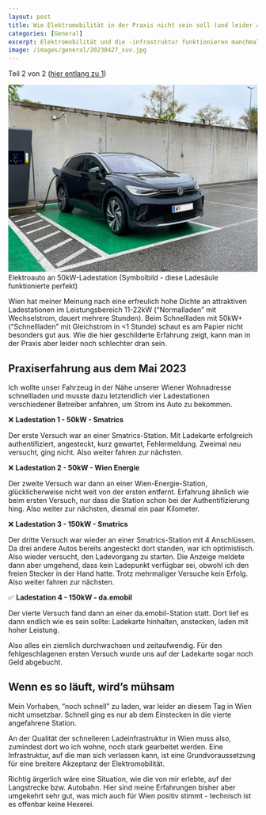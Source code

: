 ```yaml
---
layout: post
title: Wie Elektromobilität in der Praxis nicht sein soll (und leider auch ist))
categories: [General]
excerpt: Elektromobilität und die -infrastruktur funktionieren manchmal leider noch nicht wie sie sollen.
image: /images/general/20230427_suv.jpg
---
```


Teil 2 von 2 ([hier entlang zu 1](../wie_elektromobilitaet_sein_sollte_positive_erfahrung_volkswagen_id4/))

![Volkswagen ID.4 an einer funktionierenden 50kW Schnellladesäule](../images/general/20230525_elektromobilitaet_laden_vw_id4-2.jpg)
Elektroauto an 50kW-Ladestation (Symbolbild - diese Ladesäule funktionierte perfekt)

Wien hat meiner Meinung nach eine erfreulich hohe Dichte an attraktiven Ladestationen im Leistungsbereich 11-22kW (“Normalladen” mit Wechselstrom, dauert mehrere Stunden). Beim Schnellladen mit 50kW+ (“Schnellladen” mit Gleichstrom in <1 Stunde) schaut es am Papier nicht besonders gut aus. Wie die hier geschilderte Erfahrung zeigt, kann man in der Praxis aber leider noch schlechter dran sein.

## Praxiserfahrung aus dem Mai 2023

Ich wollte unser Fahrzeug in der Nähe unserer Wiener Wohnadresse schnellladen und musste dazu letztendlich vier Ladestationen verschiedener Betreiber anfahren, um Strom ins Auto zu bekommen.

❌ __Ladestation 1 - 50kW - Smatrics__

Der erste Versuch war an einer Smatrics-Station. Mit Ladekarte erfolgreich authentifiziert, angesteckt, kurz gewartet, Fehlermeldung. Zweimal neu versucht, ging nicht.
Also weiter fahren zur nächsten.

❌ __Ladestation 2 - 50kW - Wien Energie__

Der zweite Versuch war dann an einer Wien-Energie-Station, glücklicherweise nicht weit von der ersten entfernt. Erfahrung ähnlich wie beim ersten Versuch, nur dass die Station schon bei der Authentifizierung hing.
Also weiter zur nächsten, diesmal ein paar Kilometer. 

❌ __Ladestation 3 - 150kW - Smatrics__

Der dritte Versuch war wieder an einer Smatrics-Station mit 4 Anschlüssen. Da drei andere Autos bereits angesteckt dort standen, war ich optimistisch.
Also wieder versucht, den Ladevorgang zu starten. Die Anzeige meldete dann aber umgehend, dass kein Ladepunkt verfügbar sei, obwohl ich den freien Stecker in der Hand hatte. Trotz mehrmaliger Versuche kein Erfolg.
Also weiter fahren zur nächsten.

✅ __Ladestation 4 - 150kW - da.emobil__

Der vierte Versuch fand dann an einer da.emobil-Station statt.
Dort lief es dann endlich wie es sein sollte: Ladekarte hinhalten, anstecken, laden mit hoher Leistung.

Also alles ein ziemlich durchwachsen und zeitaufwendig.
Für den fehlgeschlagenen ersten Versuch wurde uns auf der Ladekarte sogar noch Geld abgebucht.

## Wenn es so läuft, wird’s mühsam

Mein Vorhaben, “noch schnell” zu laden, war leider an diesem Tag in Wien nicht umsetzbar. Schnell ging es nur ab dem Einstecken in die vierte angefahrene Station.

An der Qualität der schnelleren Ladeinfrastruktur in Wien muss also, zumindest dort wo ich wohne, noch stark gearbeitet werden. Eine Infrastruktur, auf die man sich verlassen kann, ist eine Grundvoraussetzung für eine breitere Akzeptanz der Elektromobilität.

Richtig ärgerlich wäre eine Situation, wie die von mir erlebte, auf der Langstrecke bzw. Autobahn. Hier sind meine Erfahrungen bisher aber umgekehrt sehr gut, was mich auch für Wien positiv stimmt - technisch ist es offenbar keine Hexerei.

